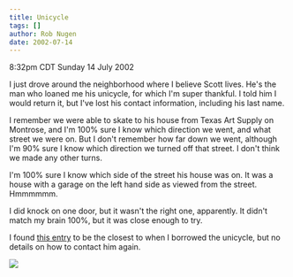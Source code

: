 ```yaml
---
title: Unicycle
tags: []
author: Rob Nugen
date: 2002-07-14
---
```


<p class=date>8:32pm CDT Sunday 14 July 2002</p>

<p>I just drove around the neighborhood where I believe Scott lives.
He's the man who loaned me his unicycle, for which I'm super
thankful.  I told him I would return it, but I've lost his contact
information, including his last name.</p>

<p>I remember we were able to skate to his house from Texas Art Supply
on Montrose, and I'm 100% sure I know which direction we went, and
what street we were on.  But I don't remember how far down we went,
although I'm 90% sure I know which direction we turned off that
street.  I don't think we made any other turns.</p>

<p>I'm 100% sure I know which side of the street his house was on.  It
was a house with a garage on the left hand side as viewed from the
street.  Hmmmmmm.</p>

<p>I did knock on one door, but it wasn't the right one, apparently.
It didn't match my brain 100%, but it was close enough to try.</p>

<p>I found <a
href="/cgi-local/journal.cgi?dir=2000/01/&file=20unicycling.html">this
entry</a> to be the closest to when I borrowed the unicycle, but no
details on how to contact him again.</p>

<p><img src="/images/rob/wL-ROB.gif"/></p>
